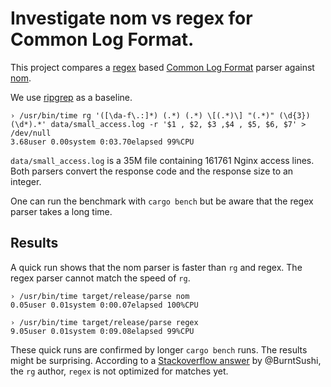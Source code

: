 # Investigate nom vs regex for Common Log Format.

This project compares a [regex](https://github.com/rust-lang/regex) based [Common Log Format](https://en.wikipedia.org/wiki/Common_Log_Format) parser against [nom](https://github.com/Geal/nom).

We use [ripgrep](https://github.com/BurntSushi/ripgrep) as a baseline.

```
› /usr/bin/time rg '([\da-f\.:]*) (.*) (.*) \[(.*)\] "(.*)" (\d{3}) (\d*).*' data/small_access.log -r '$1 , $2, $3 ,$4 , $5, $6, $7' > /dev/null
3.68user 0.00system 0:03.70elapsed 99%CPU
```

`data/small_access.log` is a 35M file containing 161761 Nginx access lines. Both parsers convert the response code and the response size to an integer.

One can run the benchmark with `cargo bench` but be aware that the regex parser takes a long time.

## Results

A quick run shows that the nom parser is faster than `rg` and regex. The regex parser cannot match the speed of `rg`.

```
› /usr/bin/time target/release/parse nom
0.05user 0.01system 0:00.07elapsed 100%CPU
```

```
› /usr/bin/time target/release/parse regex
9.05user 0.01system 0:09.08elapsed 99%CPU
```

These quick runs are confirmed by longer `cargo bench` runs. The results might be surprising. According to a [Stackoverflow answer](https://stackoverflow.com/questions/48777856/regexcaptures-iter-on-an-xml-file-is-slower-than-expected) by @BurntSushi, the `rg` author, `regex` is not optimized for matches yet.
